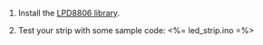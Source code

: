 1. Install the [LPD8806 library](http://workshopweekend.net/img/arduino-projects/LPD8806.zip).

2. Test your strip with some sample code: <%= led_strip.ino =%>